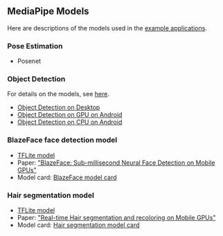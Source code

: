 ## MediaPipe Models

Here are descriptions of the models used in the [example applications](../docs/examples.md).

### Pose Estimation

  * Posenet

### Object Detection
For details on the models, see [here](object_detection_saved_model/README.md).

   * [Object Detection on Desktop](../docs/object_detection_desktop.md)
   * [Object Detection on GPU on Android](../docs/object_detection_android_gpu.md)
   * [Object Detection on CPU on Android](../docs/object_detection_android_cpu.md)

### BlazeFace face detection model
  *  [TFLite model](https://github.com/google/mediapipe/tree/master/mediapipe/models/face_detection_front.tflite)
  *  Paper: ["BlazeFace: Sub-millisecond Neural Face Detection on Mobile GPUs"](https://sites.google.com/corp/view/perception-cv4arvr/blazeface)
  *  Model card: [BlazeFace model card](https://sites.google.com/corp/view/perception-cv4arvr/blazeface#h.p_21ojPZDx3cqq)

### Hair segmentation model
  *  [TFLite model](https://github.com/google/mediapipe/tree/master/mediapipe/models/hair_segmentation.tflite)
  *  Paper: ["Real-time Hair segmentation and recoloring on Mobile GPUs"](https://sites.google.com/corp/view/perception-cv4arvr/hair-segmentation)
  *  Model card: [Hair segmentation model card](https://sites.google.com/corp/view/perception-cv4arvr/hair-segmentation#h.p_NimuO7PgHxlY)

